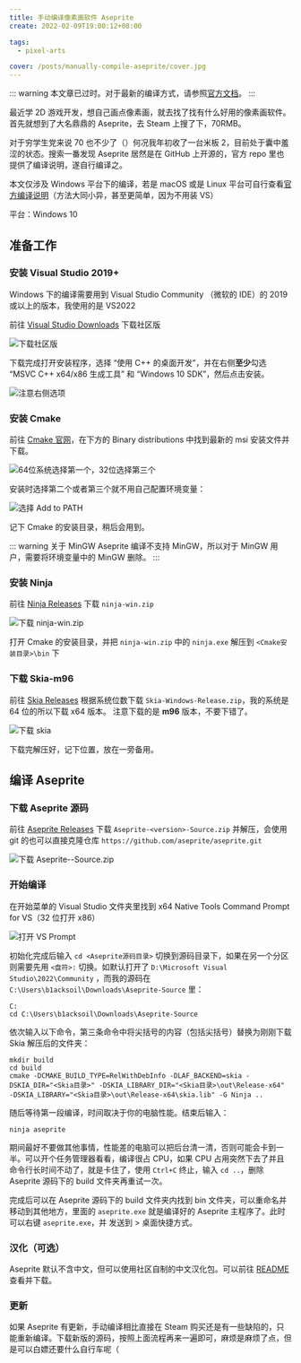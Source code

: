 ```yaml
---
title: 手动编译像素画软件 Aseprite
create: 2022-02-09T19:00:12+08:00

tags:
  - pixel-arts

cover: /posts/manually-compile-aseprite/cover.jpg
---
```


::: warning
本文章已过时。对于最新的编译方式，请参照[官方文档](https://github.com/aseprite/aseprite/blob/main/INSTALL.md)。
:::

最近学 2D 游戏开发，想自己画点像素画，就去找了找有什么好用的像素画软件。首先就想到了大名鼎鼎的 Aseprite，去 Steam
上搜了下，70RMB。

对于穷学生党来说 70 也不少了（）何况我年初收了一台米板 2，目前处于囊中羞涩的状态。搜索一番发现 Aseprite 居然是在 GitHub
上开源的，官方 repo 里也提供了编译说明，遂自行编译之。

本文仅涉及 Windows 平台下的编译，若是 macOS 或是 Linux
平台可自行查看[官方编译说明](https://github.com/aseprite/aseprite/blob/main/INSTALL.md)（方法大同小异，甚至更简单，因为不用装
VS）

平台：Windows 10

## 准备工作

### 安装 Visual Studio 2019+

Windows 下的编译需要用到 Visual Studio Community （微软的 IDE）的 2019 或以上的版本，我使用的是 VS2022

前往 [Visual Studio Downloads](https://visualstudio.microsoft.com/zh-hans/downloads/) 下载社区版

![下载社区版](vs-downloads.jpg)

下载完成打开安装程序，选择 “使用 C++ 的桌面开发”，并在右侧**至少**勾选 “MSVC C++ x64/x86 生成工具” 和 “Windows 10
SDK”，然后点击安装。

![注意右侧选项](vs-install.jpg)

### 安装 Cmake

前往 [Cmake 官网](https://cmake.org/download/)，在下方的 Binary distributions 中找到最新的 msi 安装文件并下载。

![64位系统选择第一个，32位选择第三个](cmake-downloads.jpg)

安装时选择第二个或者第三个就不用自己配置环境变量：

![选择 Add to PATH](cmake-install.jpg)

记下 Cmake 的安装目录，稍后会用到。

::: warning 关于 MinGW
Aseprite 编译不支持 MinGW，所以对于 MinGW 用户，需要将环境变量中的 MinGW 删除。
:::

### 安装 Ninja

前往 [Ninja Releases](https://github.com/ninja-build/ninja/releases) 下载 `ninja-win.zip`

![下载 ninja-win.zip](ninja-downloads.jpg)

打开 Cmake 的安装目录，并把 `ninja-win.zip` 中的 `ninja.exe` 解压到 `<Cmake安装目录>\bin` 下

### 下载 Skia-m96

前往 [Skia Releases](https://github.com/aseprite/skia/releases) 根据系统位数下载 `Skia-Windows-Release.zip`，我的系统是
64 位的所以下载 x64 版本。
注意下载的是 **m96** 版本，不要下错了。

![下载 skia](skia-downloads.jpg)

下载完解压好，记下位置，放在一旁备用。

## 编译 Aseprite

### 下载 Aseprite 源码

前往 [Aseprite Releases](https://github.com/aseprite/aseprite/releases) 下载 `Aseprite-<version>-Source.zip` 并解压，会使用
git 的也可以直接克隆仓库 `https://github.com/aseprite/aseprite.git`

![下载 Aseprite-<version>-Source.zip](aseprite-source-downloads.jpg)

### 开始编译

在开始菜单的 Visual Studio 文件夹里找到 x64 Native Tools Command Prompt for VS（32 位打开 x86）

![打开 VS Prompt](open-vs-prompt.jpg)

初始化完成后输入 `cd <Aseprite源码目录>` 切换到源码目录下，如果在另一个分区则需要先用 `<盘符>:`
切换。如默认打开了 `D:\Microsoft Visual Studio\2022\Community`
，而我的源码在 `C:\Users\b1acksoil\Downloads\Aseprite-Source` 里：

```
C:
cd C:\Users\b1acksoil\Downloads\Aseprite-Source
```

依次输入以下命令，第三条命令中将尖括号的内容（包括尖括号）替换为刚刚下载 Skia 解压后的文件夹：

```
mkdir build
cd build
cmake -DCMAKE_BUILD_TYPE=RelWithDebInfo -DLAF_BACKEND=skia -DSKIA_DIR="<Skia目录>" -DSKIA_LIBRARY_DIR="<Skia目录>\out\Release-x64" -DSKIA_LIBRARY="<Skia目录>\out\Release-x64\skia.lib" -G Ninja ..
```

随后等待第一段编译，时间取决于你的电脑性能。结束后输入：

```
ninja aseprite
```

期间最好不要做其他事情，性能差的电脑可以把后台清一清，否则可能会卡到一半。可以开个任务管理器看看，编译很占 CPU，如果 CPU
占用突然下去了并且命令行长时间不动了，就是卡住了，使用 `Ctrl+C` 终止，输入 `cd ..`，删除 Aseprite 源码下的 build 文件夹再重试一次。

完成后可以在 Aseprite 源码下的 build 文件夹内找到 bin 文件夹，可以重命名并移动到其他地方，里面的 `aseprite.exe` 就是编译好的
Aseprite 主程序了。此时可以右键 `aseprite.exe`，并 发送到 > 桌面快捷方式。

### 汉化（可选）

Aseprite
默认不含中文，但可以使用社区自制的中文汉化包。可以前往 [README](https://github.com/J-11/Aseprite-Simplified-Chinese/blob/master/README.md)
查看并下载。

### 更新

如果 Aseprite 有更新，手动编译相比直接在 Steam 购买还是有一些缺陷的，只能重新编译。下载新版的源码，按照上面流程再来一遍即可，麻烦是麻烦了点，但是可以白嫖还要什么自行车呢（
